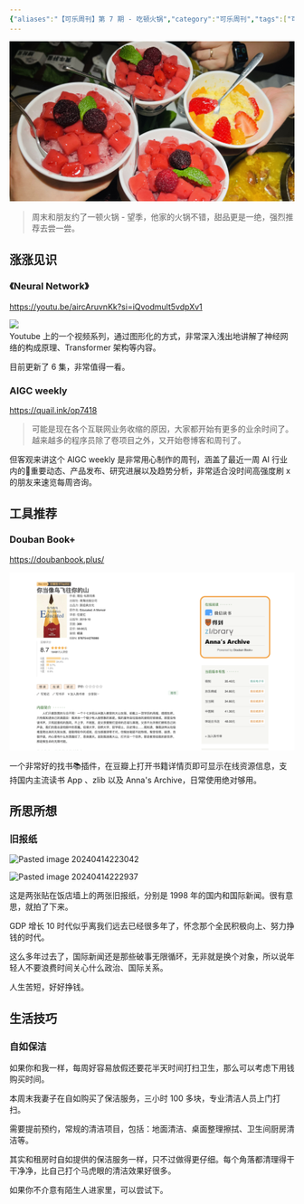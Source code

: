 ```yaml
---
{"aliases":"【可乐周刊】第 7 期 - 吃顿火锅","category":"可乐周刊","tags":["可乐周刊"],"status":"published","link":"NA","date created":"2024-04-14 Sun 22:03:13","date modified":"2024-04-21 Sun 22:09:34","dg-publish":true,"permalink":"/Blog/Weekly/【可乐周刊】第 7 期 - 吃顿火锅/","dgPassFrontmatter":true,"noteIcon":"1","created":"2024-04-14T22:03:13.907+08:00","updated":"2024-04-21T22:09:34.692+08:00"}
---
```


![47BDDC56-0297-4728-9E67-B3D21E21B823_1_201_a](https://github.com/Yunz93/PicRepo/raw/main/image/%E7%81%AB%E9%94%85%E7%94%9C%E7%82%B9.jpeg)

>周末和朋友约了一顿火锅 - 望季，他家的火锅不错，甜品更是一绝，强烈推荐去尝一尝。

## 涨涨见识

### 《Neural Network》

<https://youtu.be/aircAruvnKk?si=iQvodmult5vdpXv1>


[![](https://i.ytimg.com/vi/aircAruvnKk/maxresdefault.jpg)](https://youtu.be/aircAruvnKk?si=pjwlc-Gb6F7fmPAu "")  
Youtube 上的一个视频系列，通过图形化的方式，非常深入浅出地讲解了神经网络的构成原理、Transformer 架构等内容。

目前更新了 6 集，非常值得一看。

### AIGC weekly

<https://quail.ink/op7418>

>可能是现在各个互联网业务收缩的原因，大家都开始有更多的业余时间了。越来越多的程序员除了卷项目之外，又开始卷博客和周刊了。

但客观来讲这个 AIGC weekly 是非常用心制作的周刊，涵盖了最近一周 AI 行业内的重要动态、产品发布、研究进展以及趋势分析，非常适合没时间高强度刷 x 的朋友来速览每周咨询。

## 工具推荐

### Douban Book+

<https://doubanbook.plus/>

![Pasted image 20240414220851](https://github.com/Yunz93/PicRepo/raw/main/image/douban%20book%20plus.png)

一个非常好的找书📚插件，在豆瓣上打开书籍详情页即可显示在线资源信息，支持国内主流读书 App 、zlib 以及 Anna's Archive，日常使用绝对够用。

## 所思所想

### 旧报纸

![Pasted image 20240414223042](https://github.com/Yunz93/PicRepo/raw/main/image/%E6%97%A7%E6%8A%A5%E7%BA%B8-%E5%9B%BD%E5%86%85.png)

![Pasted image 20240414222937](https://github.com/Yunz93/PicRepo/raw/main/image/%E6%97%A7%E6%8A%A5%E7%BA%B8-%E5%9B%BD%E9%99%85.png)

这是两张贴在饭店墙上的两张旧报纸，分别是 1998 年的国内和国际新闻。很有意思，就拍了下来。

GDP 增长 10 时代似乎离我们远去已经很多年了，怀念那个全民积极向上、努力挣钱的时代。

这么多年过去了，国际新闻还是那些破事无限循环，无非就是换个对象，所以说年轻人不要浪费时间关心什么政治、国际关系。

人生苦短，好好挣钱。

## 生活技巧

### 自如保洁

如果你和我一样，每周好容易放假还要花半天时间打扫卫生，那么可以考虑下用钱购买时间。

本周末我妻子在自如购买了保洁服务，三小时 100 多块，专业清洁人员上门打扫。

需要提前预约，常规的清洁项目，包括：地面清洁、桌面整理擦拭、卫生间厨房清洁等。

其实和租房时自如提供的保洁服务一样，只不过做得更仔细。每个角落都清理得干干净净，比自己打个马虎眼的清洁效果好很多。

如果你不介意有陌生人进家里，可以尝试下。
